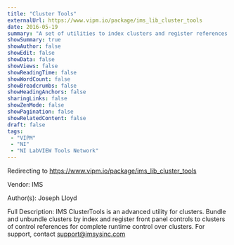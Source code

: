 ```yaml
---
title: "Cluster Tools"
externalUrl: https://www.vipm.io/package/ims_lib_cluster_tools
date: 2016-05-19
summary: "A set of utilities to index clusters and register references inside clusters"
showSummary: true
showAuthor: false
showEdit: false
showData: false
showViews: false
showReadingTime: false
showWordCount: false
showBreadcrumbs: false
showHeadingAnchors: false
sharingLinks: false
showZenMode: false
showPagination: false
showRelatedContent: false
draft: false
tags:
 - "VIPM"
 - "NI"
 - "NI LabVIEW Tools Network"
---
```


Redirecting to https://www.vipm.io/package/ims_lib_cluster_tools

Vendor: IMS

Author(s): Joseph Lloyd
 
Full Description:
IMS ClusterTools is an advanced utility for clusters.  Bundle and unbundle clusters by index and register front panel controls to clusters of control references for complete runtime control over clusters.  For support, contact support@imsysinc.com